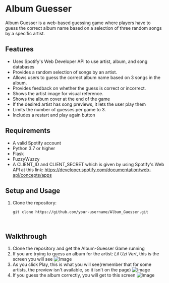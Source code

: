 # Album Guesser

Album Guesser is a web-based guessing game where players have to guess the correct album name based on a selection of three random songs by a specific artist.

## Features

- Uses Spotify's Web Developer API to use artist, album, and song databases
- Provides a random selection of songs by an artist.
- Allows users to guess the correct album name based on 3 songs in the album.
- Provides feedback on whether the guess is correct or incorrect.
- Shows the artist image for visual reference.
- Shows the album cover at the end of the game
- If the desired artist has song previews, it lets the user play them
- Limits the number of guesses per game to 3.
- Includes a restart and play again button

## Requirements

- A valid Spotify account
- Python 3.7 or higher
- Flask
- FuzzyWuzzy
- A CLIENT_ID and CLIENT_SECRET which is given by using Spotify's Web API at this link:
  https://developer.spotify.com/documentation/web-api/concepts/apps

## Setup and Usage

1. Clone the repository:
   ```shell
   git clone https://github.com/your-username/Album_Guesser.git



## Walkthrough

1. Clone the repository and get the Album-Guesser Game running
2. If you are trying to guess an album for the artist: _Lil Uzi Vert_, this is the screen you will see
![Image](Images/Index.png)
4. As you click Play, this is what you will see(remember that for some artists, the preview isn't available, so it isn't on the page)
![Image](Images/Guess.png)
5. If you guess the album correctly, you will get to this screen
![Image](Images/Result.png) 

